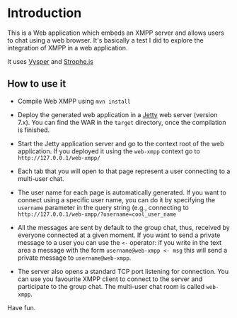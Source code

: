 Introduction
============

This is a Web application which embeds an XMPP server and allows users to chat using a web browser. It's basically a test I did to explore the integration of XMPP in a web application.

It uses [Vysper](http://mina.apache.org/vysper) and [Strophe.js](http://strophe.im/)

How to use it
-------------

* Compile Web XMPP using `mvn install`

* Deploy the generated web application in a [Jetty](http://jetty.codehaus.org/jetty) web server (version 7.x). You can find the WAR in the `target` directory, once the compilation is finished.

* Start the Jetty application server and go to the context root of the web application. If you deployed it using the `web-xmpp` context go to `http://127.0.0.1/web-xmpp/`

* Each tab that you will open to that page represent a user connecting to a multi-user chat.

* The user name for each page is automatically generated. If you want to connect using a specific user name, you can do it by specifying the `username` parameter in the query string (e.g., connecting to `http://127.0.0.1/web-xmpp/?username=cool_user_name`

* All the messages are sent by default to the group chat, thus, received by everyone connected at a given moment. If you want to send a private message to a user you can use the `<-` operator: if you write in the text area a message with the form `username@web-xmpp <- msg` this will send a private message to `username@web-xmpp`.

* The server also opens a standard TCP port listening for connection. You can use you favourite XMPP client to connect to the server and participate to the group chat. The multi-user chat room is called `web-xmpp`.

Have fun.
